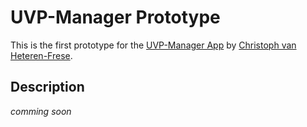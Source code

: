 # UVP-Manager Prototype

This is the first prototype for the
[UVP-Manager App](https://uvp-app.heroku.org/)
by [Christoph van Heteren-Frese](#).

## Description 

_comming soon_